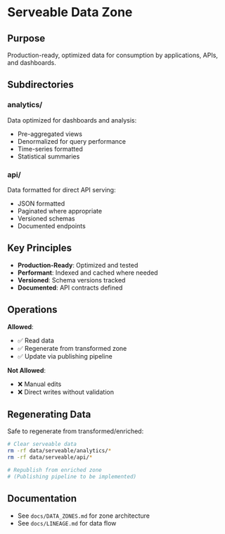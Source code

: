 # Serveable Data Zone

## Purpose

Production-ready, optimized data for consumption by applications, APIs, and dashboards.

## Subdirectories

### analytics/

Data optimized for dashboards and analysis:
- Pre-aggregated views
- Denormalized for query performance
- Time-series formatted
- Statistical summaries

### api/

Data formatted for direct API serving:
- JSON formatted
- Paginated where appropriate
- Versioned schemas
- Documented endpoints

## Key Principles

- **Production-Ready**: Optimized and tested
- **Performant**: Indexed and cached where needed
- **Versioned**: Schema versions tracked
- **Documented**: API contracts defined

## Operations

**Allowed**:
- ✅ Read data
- ✅ Regenerate from transformed zone
- ✅ Update via publishing pipeline

**Not Allowed**:
- ❌ Manual edits
- ❌ Direct writes without validation

## Regenerating Data

Safe to regenerate from transformed/enriched:

```bash
# Clear serveable data
rm -rf data/serveable/analytics/*
rm -rf data/serveable/api/*

# Republish from enriched zone
# (Publishing pipeline to be implemented)
```

## Documentation

- See `docs/DATA_ZONES.md` for zone architecture
- See `docs/LINEAGE.md` for data flow
